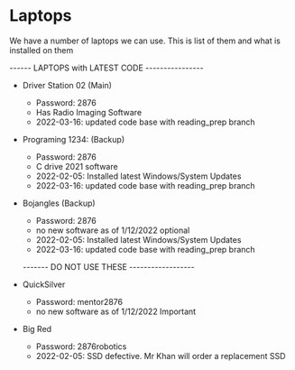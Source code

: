
# Laptops
We have a number of laptops we can use.  This is list of them and what is installed on them

------ LAPTOPS with LATEST CODE ----------------
- Driver Station 02 (Main)
  - Password: 2876 
  - Has Radio Imaging Software  
  - 2022-03-16: updated code base with reading_prep branch
 
- Programing 1234: (Backup)
  - Password: 2876
  - C drive 2021 software
  - 2022-02-05: Installed latest Windows/System Updates
  - 2022-03-16: updated code base with reading_prep branch
 
- Bojangles (Backup)
  - Password: 2876 
  - no new software as of 1/12/2022 optional
  - 2022-02-05: Installed latest Windows/System Updates
  - 2022-03-16: updated code base with reading_prep branch


  
  ------- DO NOT USE THESE  ------------------  
  
- QuickSilver 
  - Password: mentor2876 
  - no new software as of 1/12/2022 Important
- Big Red 
  - Password: 2876robotics
  - 2022-02-05: SSD defective. Mr Khan will order a replacement SSD
